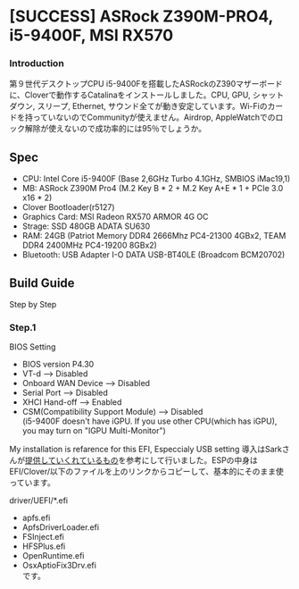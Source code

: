 # [SUCCESS] ASRock Z390M-PRO4, i5-9400F, MSI RX570
### Introduction
第９世代デスクトップCPU i5-9400Fを搭載したASRockのZ390マザーボードに、Cloverで動作するCatalinaをインストールしました。CPU, GPU, シャットダウン, スリープ, Ethernet, サウンド全てが動き安定しています。Wi-Fiのカードを持っていないのでCommunityが使えません。Airdrop, AppleWatchでのロック解除が使えないので成功率的には95％でしょうか。


## Spec
- CPU: Intel Core i5-9400F (Base 2,6GHz Turbo 4.1GHz, SMBIOS iMac19,1)
- MB: ASRock Z390M Pro4 (M.2 Key B * 2 + M.2 Key A+E * 1 + PCIe 3.0 x16 * 2)
- Clover Bootloader(r5127)
- Graphics Card: MSI Radeon RX570 ARMOR 4G OC
- Strage: SSD 480GB ADATA SU630
- RAM: 24GB (Patriot Memory  DDR4 2666Mhz PC4-21300 4GBx2, TEAM DDR4 2400MHz PC4-19200 8GBx2)
- Bluetooth: USB Adapter I-O DATA USB-BT40LE (Broadcom BCM20702) 

## Build Guide
Step by Step

### Step.1

BIOS Setting
- BIOS version P4.30
- VT-d --> Disabled
- Onboard WAN Device --> Disabled
- Serial Port --> Disabled
- XHCI Hand-off --> Enabled
- CSM(Compatibility Support Module) --> Disabled  
(i5-9400F doesn't have iGPU. If you use other CPU(which has iGPU), you may turn on "IGPU Multi-Monitor")



My installation is refarence for this EFI, Especcialy USB setting 
導入はSarkさんが[提供していくれているもの](https://github.com/sarkrui/Z390M-Pro4-i7-9700K-Hackintosh)を参考にして行いました。ESPの中身はEFI/Clover/以下のファイルを上のリンクからコピーして、基本的にそのまま使っています。  

driver/UEFI/*.efi
- apfs.efi
- ApfsDriverLoader.efi
- FSInject.efi
- HFSPlus.efi 
- OpenRuntime.efi
- OsxAptioFix3Drv.efi  
です。


